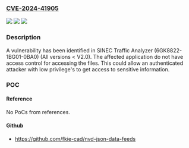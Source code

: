 ### [CVE-2024-41905](https://cve.mitre.org/cgi-bin/cvename.cgi?name=CVE-2024-41905)
![](https://img.shields.io/static/v1?label=Product&message=SINEC%20Traffic%20Analyzer&color=blue)
![](https://img.shields.io/static/v1?label=Version&message=0%3C%20V2.0%20&color=brighgreen)
![](https://img.shields.io/static/v1?label=Vulnerability&message=CWE-284%3A%20Improper%20Access%20Control&color=brighgreen)

### Description

A vulnerability has been identified in SINEC Traffic Analyzer (6GK8822-1BG01-0BA0) (All versions < V2.0). The affected application do not have access control for accessing the files. This could allow an authenticated attacker with low privilege's to get access to sensitive information.

### POC

#### Reference
No PoCs from references.

#### Github
- https://github.com/fkie-cad/nvd-json-data-feeds

